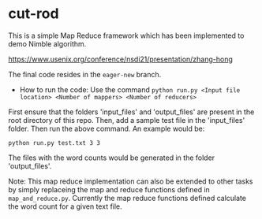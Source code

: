 # cut-rod
This is a simple Map Reduce framework which has been implemented to demo Nimble algorithm.

https://www.usenix.org/conference/nsdi21/presentation/zhang-hong

The final code resides in the `eager-new` branch.
* How to run the code:
Use the command `python run.py <Input file location> <Number of mappers> <Number of reducers>`

First ensure that the folders 'input_files' and 'output_files' are present in the root directory of this repo. Then, add a sample test file in the 'input_files' folder.
Then run the above command. An example would be:

`python run.py test.txt 3 3`

The files with the word counts would be generated in the folder 'output_files'.

Note: This map reduce implementation can also be extended to other tasks by simply replaceing the map and reduce functions defined in `map_and_reduce.py`. Currently the map reduce functions defined calculate the word count for a given text file. 

